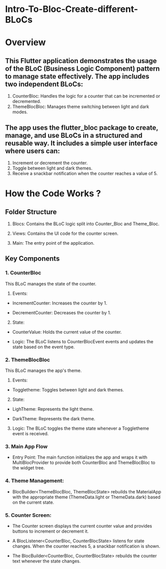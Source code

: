 # Intro-To-Bloc-Create-different-BLoCs
# Overview

## This Flutter application demonstrates the usage of the BLoC (Business Logic Component) pattern to manage state effectively. The app includes two independent BLoCs:

1. CounterBloc: Handles the logic for a counter that can be incremented or decremented.
2. ThemeBlocBloc: Manages theme switching between light and dark modes.
   
## The app uses the flutter_bloc package to create, manage, and use BLoCs in a structured and reusable way. It includes a simple user interface where users can:

1. Increment or decrement the counter.
2. Toggle between light and dark themes.
3. Receive a snackbar notification when the counter reaches a value of 5.
   
# How the Code Works ? 

## Folder Structure

1. Blocs: Contains the BLoC logic split into Counter_Bloc and Theme_Bloc.

2. Views: Contains the UI code for the counter screen.

3. Main: The entry point of the application.

## Key Components

### 1. CounterBloc

This BLoC manages the state of the counter.

  1. Events:
  
  - IncrementCounter: Increases the counter by 1.
  
  - DecrementCounter: Decreases the counter by 1.
  
  2. State:
  
  - CounterValue: Holds the current value of the counter.
  
  - Logic: The BLoC listens to CounterBlocEvent events and updates the state based on the event type.

### 2. ThemeBlocBloc

  This BLoC manages the app's theme.
  
  1. Events:
  
  - Toggletheme: Toggles between light and dark themes.
  
  2. State:
  
  - LighTheme: Represents the light theme.
  
  - DarkTheme: Represents the dark theme.
  
  3. Logic: The BLoC toggles the theme state whenever a Toggletheme event is received.

### 3. Main App Flow

- Entry Point: The main function initializes the app and wraps it with MultiBlocProvider to provide both CounterBloc and ThemeBlocBloc to the widget tree.

### 4. Theme Management:

- BlocBuilder<ThemeBlocBloc, ThemeBlocState> rebuilds the MaterialApp with the appropriate theme (ThemeData.light or ThemeData.dark) based on the current state.

### 5. Counter Screen:

- The Counter screen displays the current counter value and provides buttons to increment or decrement it.

- A BlocListener<CounterBloc, CounterBlocState> listens for state changes. When the counter reaches 5, a snackbar notification is shown.

- The BlocBuilder<CounterBloc, CounterBlocState> rebuilds the counter text whenever the state changes.
